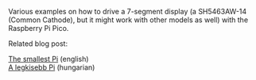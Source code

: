 Various examples on how to drive a 7-segment display (a SH5463AW-14 (Common Cathode), but it might work with other models as well) with the Raspberry Pi Pico.

Related blog post:

[The smallest Pi](https://deadlime.hu/en/2022/10/21/the-smallest-pi/) (english)\
[A legkisebb Pi](https://deadlime.hu/2022/10/21/a-legkisebb-pi/) (hungarian)
